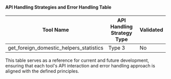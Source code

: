 #### API Handling Strategies and Error Handling Table
| Tool Name                       | API Handling Strategy Type                          | Validated |
|---------------------------------|----------------------------------------------------|-----------|
| get_foreign_domestic_helpers_statistics | Type 3 | No        |

This table serves as a reference for current and future development, ensuring that each tool's API interaction and error handling approach is aligned with the defined principles.
